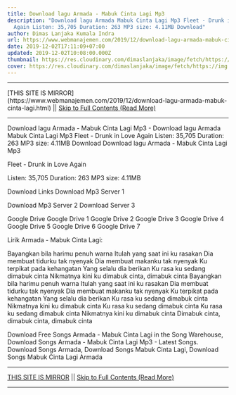 ```yaml
---
title: Download lagu Armada - Mabuk Cinta Lagi Mp3
description: "Download lagu Armada Mabuk Cinta Lagi Mp3 Fleet - Drunk in Love
  Again Listen: 35,705 Duration: 263 MP3 size: 4.11MB Download"
author: Dimas Lanjaka Kumala Indra
url: https://www.webmanajemen.com/2019/12/download-lagu-armada-mabuk-cinta-lagi.html
date: 2019-12-02T17:11:09+07:00
updated: 2019-12-02T10:08:00.000Z
thumbnail: https://res.cloudinary.com/dimaslanjaka/image/fetch/https://img.youtube.com/vi/hWP3X8WDIIc/hqdefault.jpg
cover: https://res.cloudinary.com/dimaslanjaka/image/fetch/https://img.youtube.com/vi/hWP3X8WDIIc/hqdefault.jpg
---
```


<hr/> [THIS SITE IS MIRROR](https://www.webmanajemen.com/2019/12/download-lagu-armada-mabuk-cinta-lagi.html) || <a href="https://www.webmanajemen.com/2019/12/download-lagu-armada-mabuk-cinta-lagi.html" rel="follow" class="button" id="read-more">Skip to Full Contents (Read More)</a> <hr/> Download lagu Armada - Mabuk Cinta Lagi Mp3 - Download lagu Armada Mabuk Cinta Lagi Mp3 Fleet - Drunk in Love Again Listen: 35,705 Duration: 263 MP3 size: 4.11MB Download Download lagu Armada - Mabuk Cinta Lagi Mp3

  Fleet - Drunk in Love Again 

  Listen: 35,705 
  Duration: 263 
  MP3 size: 4.11MB 

  Download Links 
  Download Mp3 Server 1 

  Download Mp3 Server 2 
  Download Server 3 


  Google Drive   Google Drive 1 
  Google Drive 2 
  Google Drive 3 
  Google Drive 4 
  Google Drive 5 
  Google Drive 6 
  Google Drive 7 


                             
Lirik Armada - Mabuk Cinta Lagi:
                             
 Bayangkan bila harimu penuh warna 
 Itulah yang saat ini ku rasakan 
 Dia membuat tidurku tak nyenyak 
 Dia membuat makanku tak nyenyak 
 Ku terpikat pada kehangatan 
 Yang selalu dia berikan 
 Ku rasa ku sedang dimabuk cinta 
 Nikmatnya kini ku dimabuk cinta, dimabuk cinta 
 Bayangkan bila harimu penuh warna 
 Itulah yang saat ini ku rasakan 
 Dia membuat tidurku tak nyenyak 
 Dia membuat makanku tak nyenyak 
 Ku terpikat pada kehangatan 
 Yang selalu dia berikan 
 Ku rasa ku sedang dimabuk cinta 
 Nikmatnya kini ku dimabuk cinta 
 Ku rasa ku sedang dimabuk cinta 
 Ku rasa ku sedang dimabuk cinta 
 Nikmatnya kini ku dimabuk cinta 
 Dimabuk cinta, dimabuk cinta, dimabuk cinta 
                         
  Download Free Songs Armada - Mabuk Cinta Lagi in the Song Warehouse, Download Songs Armada - Mabuk Cinta Lagi Mp3 - Latest Songs.  Download Songs Armada, Download Songs Mabuk Cinta Lagi, Download Songs Mabuk Cinta Lagi Armada <hr/> [THIS SITE IS MIRROR](https://www.webmanajemen.com/2019/12/download-lagu-armada-mabuk-cinta-lagi.html) || <a href="https://www.webmanajemen.com/2019/12/download-lagu-armada-mabuk-cinta-lagi.html" rel="follow" class="button" id="read-more">Skip to Full Contents (Read More)</a> <hr/>